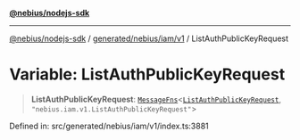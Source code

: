 [**@nebius/nodejs-sdk**](../../../../../README.md)

---

[@nebius/nodejs-sdk](../../../../../README.md) / [generated/nebius/iam/v1](../README.md) / ListAuthPublicKeyRequest

# Variable: ListAuthPublicKeyRequest

> **ListAuthPublicKeyRequest**: [`MessageFns`](../../../../../runtime/protos/core/interfaces/MessageFns.md)\<[`ListAuthPublicKeyRequest`](../interfaces/ListAuthPublicKeyRequest.md), `"nebius.iam.v1.ListAuthPublicKeyRequest"`\>

Defined in: src/generated/nebius/iam/v1/index.ts:3881
